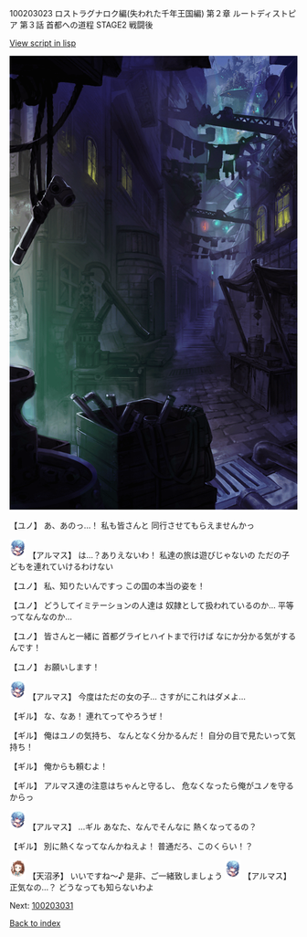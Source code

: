 100203023 ロストラグナロク編(失われた千年王国編) 第２章 ルートディストピア 第３話 首都への道程 STAGE2 戦闘後

[View script in lisp](../scripts/100203023.txt)

![201_slum.png](../images/backgrounds/201_slum.png)

【ユノ】
あ、あのっ…！
私も皆さんと
同行させてもらえませんかっ

<img src="../images/units/3103811.png" alt="3103811.png" height="34"/>
【アルマス】
は…？ありえないわ！
私達の旅は遊びじゃないの
ただの子どもを連れていけるわけない

【ユノ】
私、知りたいんですっ
この国の本当の姿を！

【ユノ】
どうしてイミテーションの人達は
奴隷として扱われているのか…
平等ってなんなのか…

【ユノ】
皆さんと一緒に
首都グライヒハイトまで行けば
なにか分かる気がするんです！

【ユノ】
お願いします！

<img src="../images/units/3103811.png" alt="3103811.png" height="34"/>
【アルマス】
今度はただの女の子…
さすがにこれはダメよ…

【ギル】
な、なあ！
連れてってやろうぜ！

【ギル】
俺はユノの気持ち、
なんとなく分かるんだ！
自分の目で見たいって気持ち！

【ギル】
俺からも頼むよ！

【ギル】
アルマス達の注意はちゃんと守るし、
危なくなったら俺がユノを守るからっ

<img src="../images/units/3103811.png" alt="3103811.png" height="34"/>
【アルマス】
…ギル
あなた、なんでそんなに
熱くなってるの？

【ギル】
別に熱くなってなんかねえよ！
普通だろ、このくらい！？

<img src="../images/units/3300411.png" alt="3300411.png" height="34"/>
【天沼矛】
いいですね～♪
是非、ご一緒致しましょう

<img src="../images/units/3103811.png" alt="3103811.png" height="34"/>
【アルマス】
正気なの…？
どうなっても知らないわよ


Next: [100203031](100203031.md)

[Back to index](index.md)
